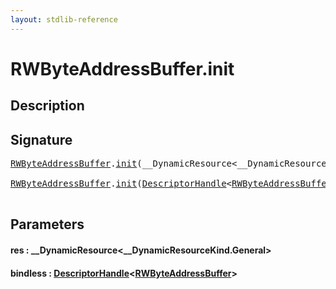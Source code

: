 ```yaml
---
layout: stdlib-reference
---
```


# RWByteAddressBuffer\.init

## Description





## Signature 

<pre>
<a href="index.md" class="code_type">RWByteAddressBuffer</a>.<a href="init.md">init</a>(__DynamicResource&lt;__DynamicResourceKind.General&gt; <a href="init.md#decl-res" class="code_param">res</a>);

<a href="index.md" class="code_type">RWByteAddressBuffer</a>.<a href="init.md">init</a>(<a href="../descriptorhandle-0a/index.md" class="code_type">DescriptorHandle</a>&lt;<a href="index.md" class="code_type">RWByteAddressBuffer</a>&gt; <a href="init.md#decl-bindless" class="code_param">bindless</a>);

</pre>

## Parameters

####  <a id="decl-res"></a>res  : \_\_DynamicResource\<\_\_DynamicResourceKind\.General\>
####  <a id="decl-bindless"></a>bindless  : [DescriptorHandle](../descriptorhandle-0a/index.md)\<[RWByteAddressBuffer](index.md)\>


<script>
// Fix .md links to .html when on ReadTheDocs
if (window.location.hostname.includes('readthedocs') || 
    window.location.hostname.includes('rtfd.io')) {
  document.addEventListener('DOMContentLoaded', function() {
    const links = document.querySelectorAll('a');
    links.forEach(link => {
      if (link.getAttribute('href') && link.getAttribute('href').endsWith('.md')) {
        link.href = link.href.replace(/\.md($|#|\?)/, '.html$1');
      }
    });
  });
}
</script>
